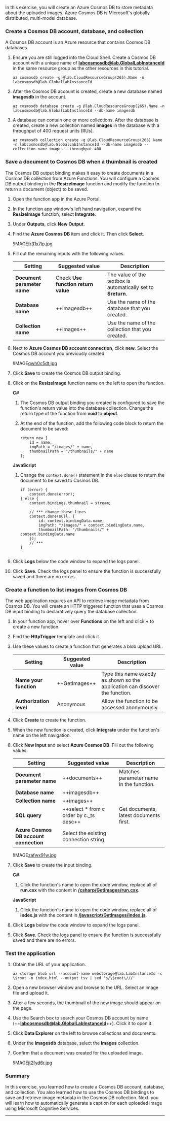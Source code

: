 
In this exercise, you will create an Azure Cosmos DB to store metadata about the uploaded images. Azure Cosmos DB is Microsoft's globally distributed, multi-model database.

### Create a Cosmos DB account, database, and collection

A Cosmos DB account is an Azure resource that contains Cosmos DB databases.

1. Ensure you are still logged into the Cloud Shell. Create a Cosmos DB account with a unique name of **labcosmosdb@lab.GlobalLabInstanceId** in the same resource group as the other resources in this tutorial.

    ```
    az cosmosdb create -g @lab.CloudResourceGroup(265).Name -n labcosmosdb@lab.GlobalLabInstanceId
    ```

1. After the Cosmos DB account is created, create a new database named **imagesdb** in the account.

    ```
    az cosmosdb database create -g @lab.CloudResourceGroup(265).Name -n labcosmosdb@lab.GlobalLabInstanceId --db-name imagesdb
    ```

1. A database can contain one or more collections. After the database is created, create a new collection named **images** in the database with a throughput of 400 request units (RUs).

    ```
    az cosmosdb collection create -g @lab.CloudResourceGroup(265).Name -n labcosmosdb@lab.GlobalLabInstanceId --db-name imagesdb --collection-name images --throughput 400
    ```

### Save a document to Cosmos DB when a thumbnail is created

The Cosmos DB output binding makes it easy to create documents in a Cosmos DB collection from Azure Functions. You will configure a Cosmos DB output binding in the **ResizeImage** function and modify the function to return a document (object) to be saved.

1. Open the function app in the Azure Portal.

1. In the function app window's left hand navigation, expand the **ResizeImage** function, select **Integrate**.

1. Under **Outputs**, click **New Output**.

1. Find the **Azure Cosmos DB** item and click it. Then click **Select**.

    !IMAGE[fr31x7lp.jpg](fr31x7lp.jpg)

1. Fill out the remaining inputs with the following values.

    | Setting      |  Suggested value   | Description                                        |
    | --- | --- | ---|
    | **Document parameter name** | Check **Use function return value** | The value of the textbox is automatically set to **$return**. |
    | **Database name** | ++imagesdb++ | Use the name of the database that you created. |
    | **Collection name** | ++images++ | Use the name of the collection that you created. |

1. Next to **Azure Cosmos DB account connection**, click **new**. Select the Cosmos DB account you previously created.

    !IMAGE[qwh0c5dt.jpg](qwh0c5dt.jpg)

1. Click **Save** to create the Cosmos DB output binding.

1. Click on the **ResizeImage** function name on the left to open the function.

    **C#**

    1. The Cosmos DB output binding you created is configured to save the function's return value into the database collection. Change the return type of the function from **void** to **object**.

    1. At the end of the function, add the following code block to return the document to be saved:
    
        ```
        return new {
            id = name,
            imgPath = "/images/" + name,
            thumbnailPath = "/thumbnails/" + name
        };
        ```

    **JavaScript**

    1. Change the `context.done()` statement in the `else` clause to return the document to be saved to Cosmos DB.

        ```
        if (error) {
            context.done(error);
        } else {
            context.bindings.thumbnail = stream;

            // *** change these lines
            context.done(null, {
                id: context.bindingData.name,
                imgPath: "/images/" + context.bindingData.name,
                thumbnailPath: "/thumbnails/" + context.bindingData.name
            });
            // ***
        }
    ```

1. Click **Logs** below the code window to expand the logs panel.

1. Click **Save**. Check the logs panel to ensure the function is successfully saved and there are no errors.

### Create a function to list images from Cosmos DB

The web application requires an API to retrieve image metadata from Cosmos DB. You will create an HTTP triggered function that uses a Cosmos DB input binding to declaratively query the database collection.

1. In your function app, hover over **Functions** on the left and click **+** to create a new function.

1. Find the **HttpTrigger** template and click it.

1. Use these values to create a function that generates a blob upload URL.

    | Setting      |  Suggested value   | Description                                        |
    | --- | --- | ---|
    | **Name your function** | ++GetImages++ | Type this name exactly as shown so the application can discover the function. |
    | **Authorization level** | Anonymous | Allow the function to be accessed anonymously. |

1. Click **Create** to create the function.

1. When the new function is created, click **Integrate** under the function's name on the left navigation.

1. Click **New Input** and select **Azure Cosmos DB**. Fill out the following values:

    | Setting      |  Suggested value   | Description                                        |
    | --- | --- | ---|
    | **Document parameter name** | ++documents++ | Matches parameter name in the function. |
    | **Database name** | ++imagesdb++ |  |
    | **Collection name** | ++images++ |  |
    | **SQL query** | ++select * from c order by c._ts desc++ | Get documents, latest documents first. |
    | **Azure Cosmos DB account connection** | Select the existing connection string |  |

    !IMAGE[zafwx91w.jpg](zafwx91w.jpg)

1. Click **Save** to create the input binding.

    **C#**

    1. Click the function's name to open the code window, replace all of **run.csx** with the content in [**/csharp/GetImages/run.csx**](https://raw.githubusercontent.com/Azure-Samples/functions-first-serverless-web-application/master/csharp/GetImages/run.csx).

    **JavaScript**

    1. Click the function's name to open the code window, replace all of **index.js** with the content in [**/javascript/GetImages/index.js**](https://raw.githubusercontent.com/Azure-Samples/functions-first-serverless-web-application/master/javascript/GetImages/index.js).

1. Click **Logs** below the code window to expand the logs panel.

1. Click **Save**. Check the logs panel to ensure the function is successfully saved and there are no errors.


### Test the application

1. Obtain the URL of your application.

    ```
    az storage blob url --account-name webstorage@lab.LabInstanceId -c \$root -n index.html --output tsv | sed 's/\$root\///'
    ```

1. Open a new browser window and browse to the URL. Select an image file and upload it.

1. After a few seconds, the thumbnail of the new image should appear on the page.

1. Use the Search box to search your Cosmos DB account by name (++**labcosmosdb@lab.GlobalLabInstanceId**++). Click it to open it.

1. Click **Data Explorer** on the left to browse collections and documents.

1. Under the **imagesdb** database, select the **images** collection.

1. Confirm that a document was created for the uploaded image.

    !IMAGE[jt2fyd6r.jpg](jt2fyd6r.jpg)

### Summary

In this exercise, you learned how to create a Cosmos DB account, database, and collection. You also learned how to use the Cosmos DB bindings to save and retrieve image metadata in the Cosmos DB collection. Next, you will learn how to automatically generate a caption for each uploaded image using Microsoft Cognitive Services.


---